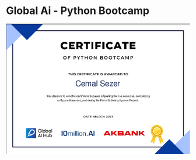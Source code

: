 # Global Ai - Python Bootcamp
![Certificate](https://github.com/cemalsezer/globalAi-Python-Bootcamp/blob/main/img/certifica.PNG?raw=true)
